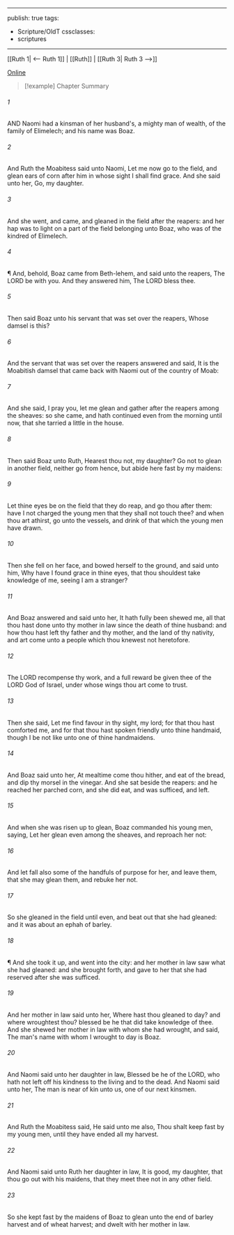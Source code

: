 

---
publish: true
tags:
  - Scripture/OldT
cssclasses:
  - scriptures
---
[[Ruth 1| <-- Ruth 1]] | [[Ruth]] | [[Ruth 3| Ruth 3 -->]]

[Online](https://churchofjesuschrist.org/study/scriptures/ot/ruth/2?lang=eng)

>[!example] Chapter Summary
>
###### 1
AND Naomi had a kinsman of her husband's, a mighty man of wealth, of the family of Elimelech; and his name was Boaz.
###### 2
And Ruth the Moabitess said unto Naomi, Let me now go to the field, and glean ears of corn after him in whose sight I shall find grace.  And she said unto her, Go, my daughter.
###### 3
And she went, and came, and gleaned in the field after the reapers: and her hap was to light on a part of the field belonging unto Boaz, who was of the kindred of Elimelech.
###### 4
¶ And, behold, Boaz came from Beth-lehem, and said unto the reapers, The LORD be with you.  And they answered him, The LORD bless thee.
###### 5
Then said Boaz unto his servant that was set over the reapers, Whose damsel is this?
###### 6
And the servant that was set over the reapers answered and said, It is the Moabitish damsel that came back with Naomi out of the country of Moab:
###### 7
And she said, I pray you, let me glean and gather after the reapers among the sheaves: so she came, and hath continued even from the morning until now, that she tarried a little in the house.
###### 8
Then said Boaz unto Ruth, Hearest thou not, my daughter?  Go not to glean in another field, neither go from hence, but abide here fast by my maidens:
###### 9
Let thine eyes be on the field that they do reap, and go thou after them: have I not charged the young men that they shall not touch thee?  and when thou art athirst, go unto the vessels, and drink of that which the young men have drawn.
###### 10
Then she fell on her face, and bowed herself to the ground, and said unto him, Why have I found grace in thine eyes, that thou shouldest take knowledge of me, seeing I am a stranger?
###### 11
And Boaz answered and said unto her, It hath fully been shewed me, all that thou hast done unto thy mother in law since the death of thine husband: and how thou hast left thy father and thy mother, and the land of thy nativity, and art come unto a people which thou knewest not heretofore.
###### 12
The LORD recompense thy work, and a full reward be given thee of the LORD God of Israel, under whose wings thou art come to trust.
###### 13
Then she said, Let me find favour in thy sight, my lord; for that thou hast comforted me, and for that thou hast spoken friendly unto thine handmaid, though I be not like unto one of thine handmaidens.
###### 14
And Boaz said unto her, At mealtime come thou hither, and eat of the bread, and dip thy morsel in the vinegar.  And she sat beside the reapers: and he reached her parched corn, and she did eat, and was sufficed, and left.
###### 15
And when she was risen up to glean, Boaz commanded his young men, saying, Let her glean even among the sheaves, and reproach her not:
###### 16
And let fall also some of the handfuls of purpose for her, and leave them, that she may glean them, and rebuke her not.
###### 17
So she gleaned in the field until even, and beat out that she had gleaned: and it was about an ephah of barley.
###### 18
¶ And she took it up, and went into the city: and her mother in law saw what she had gleaned: and she brought forth, and gave to her that she had reserved after she was sufficed.
###### 19
And her mother in law said unto her, Where hast thou gleaned to day?  and where wroughtest thou?  blessed be he that did take knowledge of thee.  And she shewed her mother in law with whom she had wrought, and said, The man's name with whom I wrought to day is Boaz.
###### 20
And Naomi said unto her daughter in law, Blessed be he of the LORD, who hath not left off his kindness to the living and to the dead.  And Naomi said unto her, The man is near of kin unto us, one of our next kinsmen.
###### 21
And Ruth the Moabitess said, He said unto me also, Thou shalt keep fast by my young men, until they have ended all my harvest.
###### 22
And Naomi said unto Ruth her daughter in law, It is good, my daughter, that thou go out with his maidens, that they meet thee not in any other field.
###### 23
So she kept fast by the maidens of Boaz to glean unto the end of barley harvest and of wheat harvest; and dwelt with her mother in law.



